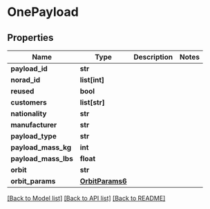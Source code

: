 # OnePayload

## Properties
Name | Type | Description | Notes
------------ | ------------- | ------------- | -------------
**payload_id** | **str** |  | 
**norad_id** | **list[int]** |  | 
**reused** | **bool** |  | 
**customers** | **list[str]** |  | 
**nationality** | **str** |  | 
**manufacturer** | **str** |  | 
**payload_type** | **str** |  | 
**payload_mass_kg** | **int** |  | 
**payload_mass_lbs** | **float** |  | 
**orbit** | **str** |  | 
**orbit_params** | [**OrbitParams6**](OrbitParams6.md) |  | 

[[Back to Model list]](../README.md#documentation-for-models) [[Back to API list]](../README.md#documentation-for-api-endpoints) [[Back to README]](../README.md)


